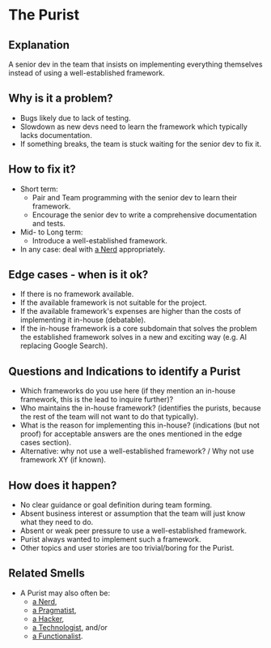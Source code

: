# The Purist
## Explanation
A senior dev in the team that insists on implementing everything themselves instead of using a well-established framework.

## Why is it a problem?
* Bugs likely due to lack of testing. 
* Slowdown as new devs need to learn the framework which typically lacks documentation.
* If something breaks, the team is stuck waiting for the senior dev to fix it.

## How to fix it?
* Short term: 
  * Pair and Team programming with the senior dev to learn their framework.
  * Encourage the senior dev to write a comprehensive documentation and tests.
* Mid- to Long term:
  * Introduce a well-established framework.
* In any case: deal with [a Nerd](The-Nerd.md) appropriately.

## Edge cases - when is it ok?
* If there is no framework available.
* If the available framework is not suitable for the project.
* If the available framework's expenses are higher than the costs of implementing it in-house (debatable).
* If the in-house framework is a core subdomain that solves the problem the established framework solves in a new and exciting way (e.g. AI replacing Google Search).

## Questions and Indications to identify a Purist
* Which frameworks do you use here (if they mention an in-house framework, this is the lead to inquire further)?
* Who maintains the in-house framework? (identifies the purists, because the rest of the team will not want to do that typically).
* What is the reason for implementing this in-house? (indications (but not proof) for acceptable answers are the ones mentioned in the edge cases section).
* Alternative: why not use a well-established framework? / Why not use framework XY (if known).

## How does it happen?
* No clear guidance or goal definition during team forming.
* Absent business interest or assumption that the team will just know what they need to do.
* Absent or weak peer pressure to use a well-established framework.
* Purist always wanted to implement such a framework.
* Other topics and user stories are too trivial/boring for the Purist.

## Related Smells
  * A Purist may also often be:
    * [a Nerd](The-Nerd.md),
    * [a Pragmatist](The-Pragmatist.md),
    * [a Hacker](The-Hacker.md), 
    * [a Technologist](The-Technologist.md), and/or 
    * [a Functionalist](The-Functionalist.md).
